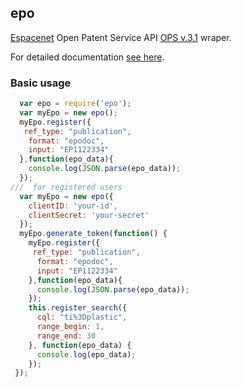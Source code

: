 epo
----------

[Espacenet](http://worldwide.espacenet.com/?locale=en_EP) Open Patent Service API [OPS v.3.1](https://developers.epo.org/?) wraper.

For detailed documentation [see here](https://github.com/sujith3g/epo-ops/blob/master/doc.md).

### Basic usage

```javascript
  var epo = require('epo');
  var myEpo = new epo();
  myEpo.register({
   ref_type: "publication",
    format: "epodoc",
    input: "EP1122334"
  },function(epo_data){
    console.log(JSON.parse(epo_data));
  });
///  for registered users
  var myEpo = new epo({
    clientID: 'your-id',
    clientSecret: 'your-secret'
  });
  myEpo.generate_token(function() {
    myEpo.register({
     ref_type: "publication",
      format: "epodoc",
      input: "EP1122334"
    },function(epo_data){
      console.log(JSON.parse(epo_data));
    });
    this.register_search({
      cql: "ti%3Dplastic",
      range_begin: 1,
      range_end: 30
    }, function(epo_data) {
      console.log(epo_data);
    });
 });

```

